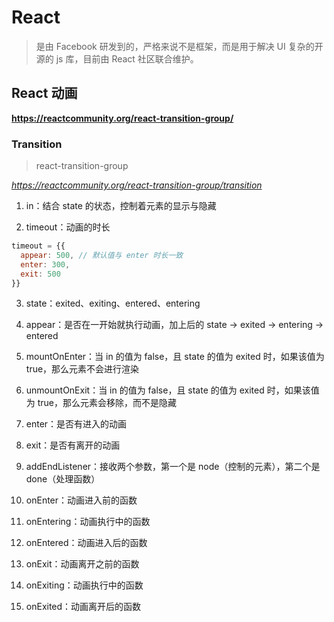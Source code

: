 # React

> 是由 Facebook 研发到的，严格来说不是框架，而是用于解决 UI 复杂的开源的 js 库，目前由 React 社区联合维护。

## React 动画

**https://reactcommunity.org/react-transition-group/**

### Transition

> react-transition-group

_https://reactcommunity.org/react-transition-group/transition_

1. in：结合 state 的状态，控制着元素的显示与隐藏

2. timeout：动画的时长

```jsx 可以分别控制
timeout = {{
  appear: 500, // 默认值与 enter 时长一致
  enter: 300,
  exit: 500
}}
```

3. state：exited、exiting、entered、entering

4. appear：是否在一开始就执行动画，加上后的 state -> exited -> entering -> entered

5. mountOnEnter：当 in 的值为 false，且 state 的值为 exited 时，如果该值为 true，那么元素不会进行渲染

6. unmountOnExit：当 in 的值为 false，且 state 的值为 exited 时，如果该值为 true，那么元素会移除，而不是隐藏

7. enter：是否有进入的动画

8. exit：是否有离开的动画

9. addEndListener：接收两个参数，第一个是 node（控制的元素），第二个是 done（处理函数）

10. onEnter：动画进入前的函数

11. onEntering：动画执行中的函数

12. onEntered：动画进入后的函数

13. onExit：动画离开之前的函数

14. onExiting：动画执行中的函数

15. onExited：动画离开后的函数
